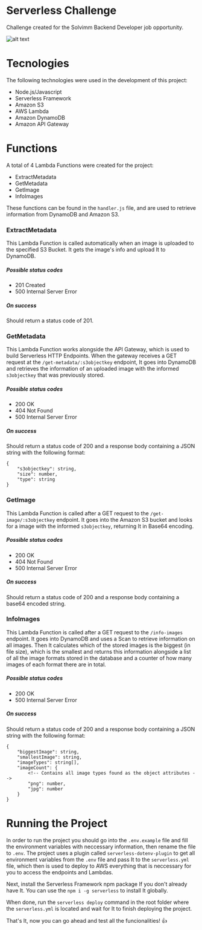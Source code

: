 # Serverless Challenge

Challenge created for the Solvimm Backend Developer job opportunity.



![alt text](https://raw.githubusercontent.com/solvimm/serverless-challenge/master/Architecture.png)

# Tecnologies

The following technologies were used in the development of this project:

* Node.js/Javascript
* Serverless Framework
* Amazon S3
* AWS Lambda
* Amazon DynamoDB
* Amazon API Gateway

# Functions

A total of 4 Lambda Functions were created for the project:

* ExtractMetadata
* GetMetadata
* GetImage
* InfoImages

These functions can be found in the ```handler.js``` file, and are used to retrieve information from DynamoDB and Amazon S3.

### ExtractMetadata

This Lambda Function is called automatically when an image is uploaded to the specified S3 Bucket. It gets the image's info and upload It to DynamoDB.

##### Possible status codes

* 201 Created
* 500 Internal Server Error

##### On success

Should return a status code of 201.

### GetMetadata

This Lambda Function works alongside the API Gateway, which is used to build Serverless HTTP Endpoints. When the gateway receives a GET request at the ```/get-metadata/:s3objectkey``` endpoint, It goes into DynamoDB and retrieves the information of an uploaded image with the informed ```s3objectkey``` that was previously stored.

##### Possible status codes

* 200 OK
* 404 Not Found
* 500 Internal Server Error

##### On success

Should return a status code of 200 and a response body containing a JSON string with the following format:

```
{
    "s3objectkey": string,
    "size": number,
    "type": string
}
```

### GetImage

This Lambda Function is called after a GET request to the ```/get-image/:s3objectkey``` endpoint. It goes into the Amazon S3 bucket and looks for a image with the informed ```s3objectkey```, returning It in Base64 encoding.

##### Possible status codes

* 200 OK
* 404 Not Found
* 500 Internal Server Error

##### On success

Should return a status code of 200 and a response body containing a base64 encoded string.

### InfoImages

This Lambda Function is called after a GET request to the ```/info-images``` endpoint. It goes into DynamoDB and uses a Scan to retrieve information on all images. Then It calculates which of the stored images is the biggest (in file size), which is the smallest and returns this information alongside a list of all the image formats stored in the database and a counter of how many images of each format there are in total.

##### Possible status codes

* 200 OK
* 500 Internal Server Error

##### On success

Should return a status code of 200 and a response body containing a JSON string with the following format:

```
{
    "biggestImage": string,
    "smallestImage": string,
    "imageTypes": string[],
    "imageCount": {
        <!-- Contains all image types found as the object attributes -->
        "png": number,
        "jpg": number
    }
}
```

# Running the Project

In order to run the project you should go into the ```.env.example``` file and fill the environment variables with neccessary information, then rename the file to ```.env```.
The project uses a plugin called ```serverless-dotenv-plugin``` to get all environment variables from the ```.env``` file and pass It to the ```serverless.yml``` file, which then is used to deploy to AWS everything that is neccessary for you to access the endpoints and Lambdas.

Next, install the Serverless Framework npm package If you don't already have It. You can use the ```npm i -g serverless``` to install It globally.

When done, run the ```serverless deploy``` command in the root folder where the ```serverless.yml``` is located and wait for It to finish deploying the project.

That's It, now you can go ahead and test all the funcionalities! :+1:
